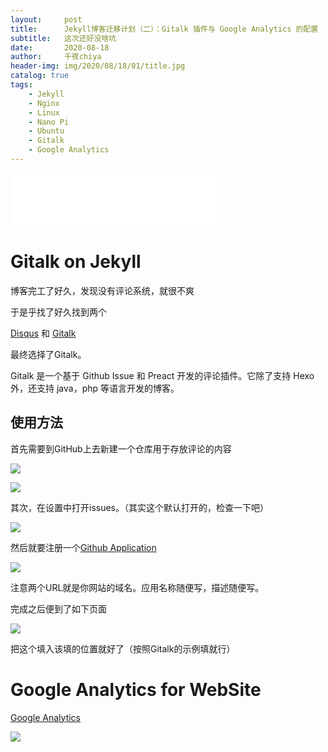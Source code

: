 ```yaml
---
layout:     post
title:      Jekyll博客迁移计划（二）：Gitalk 插件与 Google Analytics 的配置
subtitle:   这次还好没啥坑
date:       2020-08-18
author:     千夜chiya
header-img: img/2020/08/18/01/title.jpg
catalog: true
tags:
    - Jekyll
    - Nginx
    - Linux
    - Nano Pi
    - Ubuntu
    - Gitalk
    - Google Analytics
---
```


<iframe frameborder="no" border="0" marginwidth="0" marginheight="0" width=330 height=86 src="//music.163.com/outchain/player?type=2&id=461301452&auto=1&height=66"></iframe>

# Gitalk on Jekyll

博客完工了好久，发现没有评论系统，就很不爽

于是乎找了好久找到两个

[Disqus](https://disqus.com/) 和 [Gitalk](https://gitalk.github.io/)

最终选择了Gitalk。

Gitalk 是一个基于 Github Issue 和 Preact 开发的评论插件。它除了支持 Hexo 外，还支持 java，php 等语言开发的博客。

## 使用方法

首先需要到GitHub上去新建一个仓库用于存放评论的内容

![](http://panzhifei.fun/img/2020/08/18/01/1.jpg)

![](http://panzhifei.fun/img/2020/08/18/01/2.jpg)

其次，在设置中打开issues。（其实这个默认打开的，检查一下吧）

![](http://panzhifei.fun/img/2020/08/18/01/3.jpg)

然后就要注册一个[Github Application](https://github.com/settings/applications/new)

![](http://panzhifei.fun/img/2020/08/18/01/4.jpg)

注意两个URL就是你网站的域名。应用名称随便写，描述随便写。

完成之后便到了如下页面

![](http://panzhifei.fun/img/2020/08/18/01/5.jpg)

把这个填入该填的位置就好了（按照Gitalk的示例填就行）

# Google Analytics for WebSite

[Google Analytics](https://analytics.google.com/)

![](http://panzhifei.fun/img/2020/08/18/01/6.jpg)
